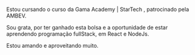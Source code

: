 Estou cursando o curso da Gama Academy | StarTech , patrocinado pela AMBEV.

Sou grata, por ter ganhado esta bolsa e a oportunidade de estar aprendendo programação fullStack, em React e NodeJs.

Estou amando e aproveitando muito.